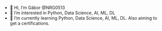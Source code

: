 - 👋 Hi, I’m Gábor @NRG0513
- 👀 I’m interested in Python, Data Science, AI, ML, DL
- 🌱 I’m currently learning Python, Data Science, AI, ML, DL. Also aiming to get a certifications.


<!---
NRG0513/NRG0513 is a ✨ special ✨ repository because its `README.md` (this file) appears on your GitHub profile.
You can click the Preview link to take a look at your changes.

- 💞️ I’m looking to collaborate on ...
- 📫 How to reach me ...
--->
